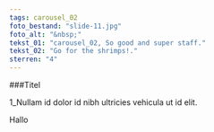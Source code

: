 ```yaml
---
tags: carousel_02
foto_bestand: "slide-11.jpg"
foto_alt: "&nbsp;"
tekst_01: "carousel_02, So good and super staff."
tekst_02: "Go for the shrimps!."
sterren: "4"
---
```


###Titel

1_Nullam id dolor id nibh ultricies vehicula ut id elit.

Hallo
